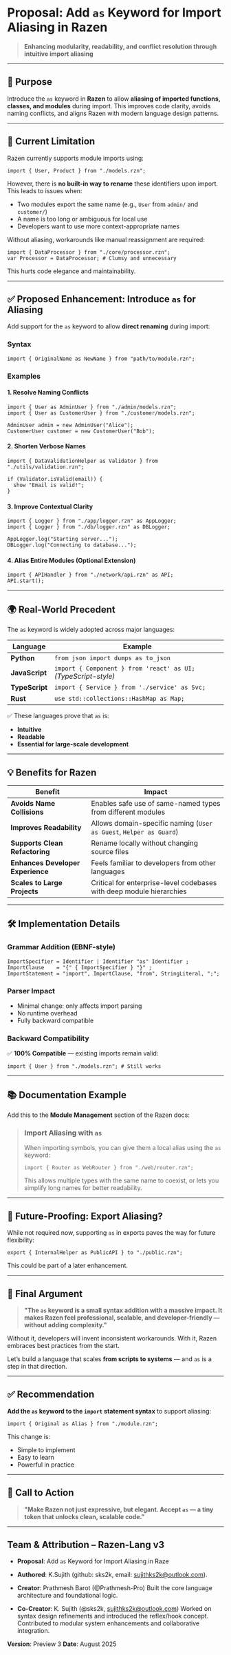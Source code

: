 
# Proposal: Add `as` Keyword for Import Aliasing in Razen

> **Enhancing modularity, readability, and conflict resolution through intuitive import aliasing**

---

## 🎯 Purpose

Introduce the `as` keyword in **Razen** to allow **aliasing of imported functions, classes, and modules** during import. This improves code clarity, avoids naming conflicts, and aligns Razen with modern language design patterns.

---

## 🔧 Current Limitation

Razen currently supports module imports using:
```razen
import { User, Product } from "./models.rzn";
```

However, there is **no built-in way to rename** these identifiers upon import. This leads to issues when:

- Two modules export the same name (e.g., `User` from `admin/` and `customer/`)
- A name is too long or ambiguous for local use
- Developers want to use more context-appropriate names

Without aliasing, workarounds like manual reassignment are required:
```razen
import { DataProcessor } from "./core/processor.rzn";
var Processor = DataProcessor; # Clumsy and unnecessary
```

This hurts code elegance and maintainability.

---

## ✅ Proposed Enhancement: Introduce `as` for Aliasing

Add support for the `as` keyword to allow **direct renaming** during import:

### Syntax
```razen
import { OriginalName as NewName } from "path/to/module.rzn";
```

### Examples

#### 1. Resolve Naming Conflicts
```razen
import { User as AdminUser } from "./admin/models.rzn";
import { User as CustomerUser } from "./customer/models.rzn";

AdminUser admin = new AdminUser("Alice");
CustomerUser customer = new CustomerUser("Bob");
```

#### 2. Shorten Verbose Names
```razen
import { DataValidationHelper as Validator } from "./utils/validation.rzn";

if (Validator.isValid(email)) {
  show "Email is valid!";
}
```

#### 3. Improve Contextual Clarity
```razen
import { Logger } from "./app/logger.rzn" as AppLogger;
import { Logger } from "./db/logger.rzn" as DBLogger;

AppLogger.log("Starting server...");
DBLogger.log("Connecting to database...");
```

#### 4. Alias Entire Modules (Optional Extension)
```razen
import { APIHandler } from "./network/api.rzn" as API;
API.start();
```

---

## 🌍 Real-World Precedent

The `as` keyword is widely adopted across major languages:

| Language       | Example |
|----------------|--------|
| **Python**     | `from json import dumps as to_json` |
| **JavaScript** | `import { Component } from 'react' as UI;` *(TypeScript-style)* |
| **TypeScript** | `import { Service } from './service' as Svc;` |
| **Rust**       | `use std::collections::HashMap as Map;` |

✅ These languages prove that `as` is:
- **Intuitive**
- **Readable**
- **Essential for large-scale development**

---

## 💡 Benefits for Razen

| Benefit | Impact |
|-------|--------|
| **Avoids Name Collisions** | Enables safe use of same-named types from different modules |
| **Improves Readability** | Allows domain-specific naming (`User as Guest`, `Helper as Guard`) |
| **Supports Clean Refactoring** | Rename locally without changing source files |
| **Enhances Developer Experience** | Feels familiar to developers from other languages |
| **Scales to Large Projects** | Critical for enterprise-level codebases with deep module hierarchies |

---

## 🛠️ Implementation Details

### Grammar Addition (EBNF-style)
```ebnf
ImportSpecifier = Identifier | Identifier "as" Identifier ;
ImportClause    = "{" { ImportSpecifier } "}" ;
ImportStatement = "import", ImportClause, "from", StringLiteral, ";";
```

### Parser Impact
- Minimal change: only affects import parsing
- No runtime overhead
- Fully backward compatible

### Backward Compatibility
✅ **100% Compatible** — existing imports remain valid:
```razen
import { User } from "./models.rzn"; # Still works
```

---

## 📚 Documentation Example

Add this to the **Module Management** section of the Razen docs:

> ### Import Aliasing with `as`
>
> When importing symbols, you can give them a local alias using the `as` keyword:
>
> ```razen
> import { Router as WebRouter } from "./web/router.rzn";
> ```
>
> This allows multiple types with the same name to coexist, or lets you simplify long names for better readability.

---

## 🧩 Future-Proofing: Export Aliasing?

While not required now, supporting `as` in exports paves the way for future flexibility:

```razen
export { InternalHelper as PublicAPI } to "./public.rzn";
```

This could be part of a later enhancement.

---

## 🚀 Final Argument

> **"The `as` keyword is a small syntax addition with a massive impact. It makes Razen feel professional, scalable, and developer-friendly — without adding complexity."**

Without it, developers will invent inconsistent workarounds. With it, Razen embraces best practices from the start.

Let’s build a language that scales **from scripts to systems** — and `as` is a step in that direction.

---

## ✅ Recommendation

**Add the `as` keyword to the `import` statement syntax** to support aliasing:

```razen
import { Original as Alias } from "./module.rzn";
```

This change is:
- Simple to implement
- Easy to learn
- Powerful in practice

---

## 📣 Call to Action

> **"Make Razen not just expressive, but elegant. Accept `as` — a tiny token that unlocks clean, scalable code."**
> 
--- 
## Team & Attribution – Razen-Lang v3
- **Proposal**: Add `as` Keyword for Import Aliasing in Raze
- **Authored**: K.Sujith (github: sks2k, email: sujithks2k@outlook.com).
  
- **Creator**: Prathmesh Barot (@Prathmesh-Pro)
Built the core language architecture and foundational logic.

- **Co-Creator**: K. Sujith (@sks2k, [sujithks2k@outlook.com](mailto:sujithks2k@outlook.com))
Worked on syntax design refinements and introduced the reflex/hook concept.
Contributed to modular system enhancements and collaborative integration.

**Version**: Preview 3
**Date**: August 2025
